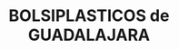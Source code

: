 ---
title: "BOLSIPLASTICOS de GUADALAJARA"
url: /tijuana/bolsiplasticos-de-guadalajara/
shop: Allgemein
---